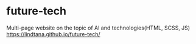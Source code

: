 # future-tech
Multi-page website on the topic of AI and technologies(HTML, SCSS, JS)
https://lindtana.github.io/future-tech/
